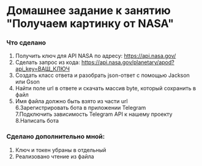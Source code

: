 # Домашнее задание к занятию "Получаем картинку от NASA"

### Что сделано
1. Получить ключ для API NASA по адресу: https://api.nasa.gov/ <br>
2. Сделать запрос из кода: https://api.nasa.gov/planetary/apod?api_key=ВАШ_КЛЮЧ <br>
3. Создать класс ответа и разобрать json-ответ с помощью Jackson или Gson <br>
4. Найти поле url в ответе и скачать массив byte, который сохранить в файл <br>
5. Имя файла должно быть взято из части url <br>
6.Зарегистрировать бота в приложении Telegram <br>
7.Подключить зависимость Telegram API к нашему проекту <br>
8.Написать бота <br>


### Сделано дополнительно мной:
1. Ключ и токен убраны в отдельный
2. Реализовано чтение из файла
